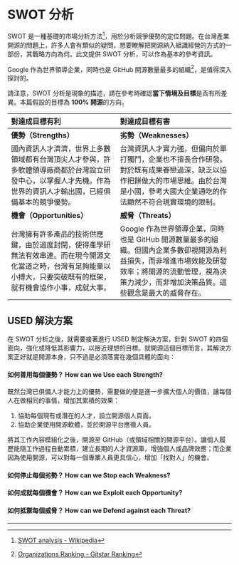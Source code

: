 # SWOT 分析

SWOT 是一種基礎的市場分析方法[^1]，用於分析競爭優勢的定位問題。在台灣產業開源的問題上，許多人會有類似的疑問，想要瞭解把開源納入組識經營的方式的一部份，其戰略方向為何。此文提供 SWOT 分析，可以作為基本的參考資訊。

Google 作為世界領導企業，同時也是 GitHub 開源數量最多的組織[^2]，是值得深入探討的。

請注意，SWOT 分析是現象的描述，請在參考時確認**當下情境及目標**是否有所差異。本篇假設的目標為 **100% 開源**的方向。

| **對達成目標有利** | **對達成目標有害** |
| :--- | :--- |
| **優勢（Strengths）** | **劣勢（Weaknesses）** |
| 國內資訊人才濟濟，世界上多數領域都有台灣頂尖人才參與，許多軟體領導廠商都於台灣設立研發中心，以掌握人才先機。作為世界的資訊人才輸出國，已經俱備基本的競爭優勢。 | 台灣資訊人才實力強，但偏向於單打獨鬥，企業也不擅長合作研發。對於既有成果眷戀過深，缺乏以協作把餅做大的市場思維。由於台灣是小國，參考大國大企業通吃的作法顯然不符合現實環境的限制。 |
| **機會（Opportunities）** | **威脅（Threats）** |
| 台灣擁有許多產品的技術供應鍵，由於過度封閉，使得產學研無法有效串連。而在現今開源文化當道之時，台灣有足夠能量以小搏大，只要突破既有的框架，就有機會協作小事，成就大事。 | Google 作為世界領導企業，同時也是 GitHub 開源數量最多的組織。但國內企業多數卻視開源為利益損失，而非增進市場效能及研發效率；將開源的流動管理，視為決策力減少，而非增加決策品質。這些觀念是最大的威脅存在。 |

## USED 解決方案

在 SWOT 分析之後，就需要接著進行 USED 制定解決方案，針對 SWOT 的四個面向，強化或降低其影響力，以接近理想的目標。就開源這個目標而言，其解決方案正好就是開源本身，只不過是必須落實在幾個具體的面向：

#### 如何善用每個優勢？ How can we Use each Strength?

既然台灣已俱備人才能力上的優勢，需要做的便是進一步擴大個人的價值，讓每個人在做相同的事情，增加其累積的效果：

1. 協助每個現有或潛在的人才，設立開源個人頁面。
2. 協助企業使用開源軟體，並於開源平台應徵人員。

將其工作內容模組化之後，開源至 GitHub（或領域相關的開源平台）。讓個人履歷能隨工作過程自動累積，建立長期的人才資源庫，增強個人或品牌效應；而企業因為使用開源，可以對每一個專業人員更具信心，增加「找對人」的機會。

#### 如何停止每個劣勢？ How can we Stop each Weakness?

#### 如何成就每個機會？ How can we Exploit each Opportunity?

#### 如何抵禦每個威脅？ How can we Defend against each Threat?

---

[^1]:  [SWOT analysis - Wikipedia](https://en.wikipedia.org/wiki/SWOT_analysis)

[^2]:  [Organizations Ranking - Gitstar Ranking](https://gitstar-ranking.com/organizations)


